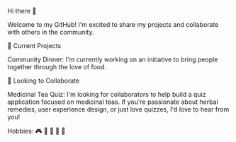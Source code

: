 Hi there 👋

Welcome to my GitHub! I'm excited to share my projects and collaborate with others in the community.

🔭 Current Projects

Community Dinner: I'm currently working on an initiative to bring people together through the love of food.

👯 Looking to Collaborate

Medicinal Tea Quiz: I'm looking for collaborators to help build a quiz application focused on medicinal teas. If you're passionate about herbal remedies, user experience design, or just love quizzes, I'd love to hear from you!

Hobbies: 🎮 🎨 📸 🌳 🥑 

<!--
**ticoders/ticoders** is a ✨ _special_ ✨ repository because its `README.md` (this file) appears on your GitHub profile.

Here are some ideas to get you started:

- 🔭 I’m currently working on ...
- 🌱 I’m currently learning ...
- 👯 I’m looking to collaborate on ...
- 🤔 I’m looking for help with ...
- 💬 Ask me about ...
- 📫 How to reach me: ...
- 😄 Pronouns: ...
- ⚡ Fun fact: ...
-->

